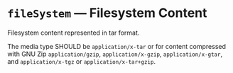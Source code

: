 # `fileSystem` &#8212; Filesystem Content

Filesystem content represented in tar format.

The media type SHOULD be `application/x-tar` or for
content compressed with GNU Zip `application/gzip`, 
`application/x-gzip`, `application/x-gtar`, and 
`application/x-tgz` or `application/x-tar+gzip`.